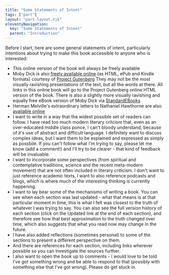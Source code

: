 ```yaml
---
title: "Some Statements of Intent"
tags: ["part"]
layout: "part-layout.njk"
eleventyNavigation:
  key: "Some Statements of Intent"
  parent: "Introduction"
---
```

Before I start, here are some general statements of intent, particularly intentions about trying to make this book accessible to anyone who is interested:
- This online version of the book will always be freely available</li>
- Moby Dick is also <a rel="noopener" href="https://www.gutenberg.org/ebooks/2489" target="_blank" title="Moby Dick on Project Gutenberg">freely available online</a> (as HTML, ePub and Kindle formats) courtesy of <a href="https://www.gutenberg.org/wiki/Main_Page" title="Project Gutenberg home page">Project Gutenberg</a> They may not be the most visually ravishing presentations of the text, but all the words at there. All links in this online book will go to the Project Gutenberg online HTML version of the book.  There is also a slightly more visually ravishing and equally free eBook version of Moby Dick via <a href="https://standardebooks.org/ebooks/herman-melville/moby-dick" title="StandardEBook version of Moby Dick">StandardEBooks</a> 
- Herman Melville's extraordinary letters to Nathaniel Hawthorne are also <a href="http://www.melville.org/corresp.htm">available online</a>
- I want to write in a way that the widest possible set of readers can follow.  I have read too much modern literary critcism that, even as an over-educated middle class ponce, I can't bloody understand, because of it's use of abstract and difficult language. I definitely want to discuss complex ideas, but I want them to be explained and expressed as simply as possbile.  If you can't follow what I'm trying to say, please let me know (add a comment!) and I'll try to be clearer - that kind of feedback will be invaluable.
- I want to incorporate some perspectives (from spiritual and contemplative traditions, science and the recent meta-modern movement) that are not often included in literary criticism.  I don't want to just reference academic texts, I want to also reference podcasts and blogs, which is where much of the interesting thinking is currently happening.
- I want to lay bear some of the mechanisms of writing a book.  You can see when each section was last updated - what that means is at that particular moment in time, this is what I felt was closest to the truth of whatever I was trying to say.  You can also see the full version history of each section (click on the Updated link at the end of each section), and therefore see how that best approximation to the truth changed over time, which also suggests that what you read now may change in the future.
- I have also added reflections (sometimes personal) to some of the sections to present a different perspective on them.
- And there are references for each section, including links wherever possible so you can investigate the sources further.
- I also want to open the book up to comments - I would love to be told I've got something wrong and be able to respond to that (possibly with something else that I've got wrong).  Please do get stuck in.